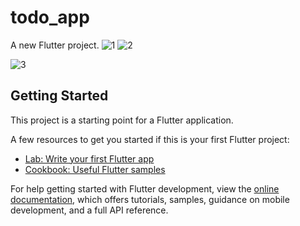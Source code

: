 # todo_app

A new Flutter project.
![1](https://user-images.githubusercontent.com/98849270/192061203-c139bea0-c28f-421d-ab3f-9959b73eee14.png)
![2](https://user-images.githubusercontent.com/98849270/192061211-d7c598e8-e865-49f4-a4f5-08fb4a091709.png)

![3](https://user-images.githubusercontent.com/98849270/192061217-6c6cc352-fad2-46e6-ad2e-a8d320a2cfec.png)
## Getting Started

This project is a starting point for a Flutter application.

A few resources to get you started if this is your first Flutter project:

- [Lab: Write your first Flutter app](https://docs.flutter.dev/get-started/codelab)
- [Cookbook: Useful Flutter samples](https://docs.flutter.dev/cookbook)

For help getting started with Flutter development, view the
[online documentation](https://docs.flutter.dev/), which offers tutorials,
samples, guidance on mobile development, and a full API reference.
